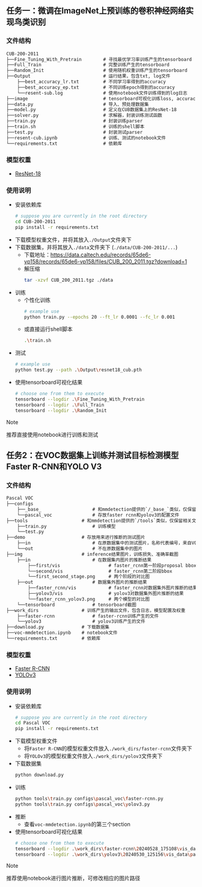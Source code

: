 ## 任务一：微调在ImageNet上预训练的卷积神经网络实现鸟类识别

### 文件结构

```txt
CUB-200-2011
├──Fine_Tuning_With_Pretrain        # 寻找最优学习率训练产生的tensorboard
├──Full_Train                       # 完整训练产生的tensorboard
├──Random_Init                      # 使用随机权重训练产生的tensorboard
├──Output                           # 运行结果，包含txt, log文件
    ├──best_accuracy_lr.txt         # 不同学习率得到的accuracy
    ├──best_accuracy_ep.txt         # 不同训练epoch得到的accuracy
    └──resent-sub.log               # 使用notebook文件训练得到的log日志
├──image                            # tensorboard可视化训练loss, accuracy的截图
├──data.py                          # 导入、预处理数据集
├──model.py                         # 定义在CUB数据集上的ResNet-18
├──solver.py                        # 求解器，封装训练测试函数
├──train.py                         # 封装训练parser                        
├──train.sh                         # 训练的shell脚本                        
├──test.py                          # 封装测试parser
├──resent-cub.ipynb                 # 训练、测试的notebook文件
└──requirements.txt                 # 依赖库                
```

### 模型权重

- [ResNet-18](https://drive.google.com/file/d/1fDSB7W71iAiA7-mWxaPpXXonUy0JKqrw/view?usp=sharing)

### 使用说明

- 安装依赖库
    ```bash
    # suppose you are currently in the root directory
    cd CUB-200-2011
    pip install -r requirements.txt 
    ```
- 下载模型权重文件，并将其放入`./Output`文件夹下
- 下载数据集，并将其放入`./data`文件夹下 (`./data/CUB-200-2011/...`)
  - 下载地址：https://data.caltech.edu/records/65de6-vp158/records/65de6-vp158/files/CUB_200_2011.tgz?download=1
  - 解压缩
    ```bash
    tar -xzvf CUB_200_2011.tgz ./data
    ```
- 训练
  - 个性化训练 
    ```bash
    # example use
    python train.py --epochs 20 --ft_lr 0.0001 --fc_lr 0.001
    ```
  - 或直接运行shell脚本
    ```bash
    .\train.sh
    ``` 
- 测试
    ```bash
    # example use
    python test.py --path .\Output\resnet18_cub.pth
    ```
- 使用tensorboard可视化结果
    ```bash
    # choose one from them to execute
    tensorboard --logdir .\Fine_Tuning_With_Pretrain
    tensorboard --logdir .\Full_Train
    tensorboard --logdir .\Random_Init
    ``` 

> [!NOTE]
> 推荐直接使用notebook进行训练和测试

## 任务2：在VOC数据集上训练并测试目标检测模型Faster R-CNN和YOLO V3

### 文件结构

```txt
Pascal VOC
├──configs
    ├──_base_                   # 和mmdetection提供的`/_base_`类似，仅保留相关文件
    └──pascal_voc               # 存放faster rcnn和yolov3的配置文件                
├──tools                    # 和mmdetection提供的`/tools`类似，仅保留相关文件
    ├──train.py                 # 训练模型
    └──test.py                                
├──demo                     # 存放用来进行推断的测试图片
    ├──in                       # 在原数据集中的测试图片，名称代表编号，来自VOC2007测试集
    └──out                      # 不在原数据集中的图片                     
├──img                      # inference结果图片，训练损失、准确率截图
    ├──in                       # 在数据集内图片的推断结果 
        ├──first/vis                  # faster_rcnn第一阶段proposal bbox
        └──second/vis                 # faster_rcnn第二阶段bbox
        └──first_second_stage.png     # 两个阶段的对比图
    ├──out                      # 数据集外图片的推断结果
        ├──faster_rcnn/vis            # faster_rcnn对数据集外图片推断的结果
        ├──yolov3/vis                 # yolov3对数据集外图片推断的结果
        └──faster_rcnn_yolov3.png     # 两个模型的对比图
    └──tensorboard              # tensorboard截图
├──work_dirs                # 训练产生的输出文件，包含日志，模型配置及权重
    ├──faster-rcnn              # faster-rcnn训练产生的文件
    └──yolov3                   # yolov3训练产生的文件
├──download.py              # 下载数据集                         
├──voc-mmdetection.ipynb    # notebook文件         
└──requirements.txt         # 依赖库      
```

### 模型权重
- [Faster R-CNN](https://drive.google.com/file/d/1ADEGGQ4bv6aeOwT7BD4aS3WpK6f5R-35/view?usp=drive_link)
- [YOLOv3](https://drive.google.com/file/d/1YM0HFjrWzOT8IiJHdItAy-PdtvYdk1as/view?usp=sharing)


### 使用说明

- 安装依赖库
    ```bash
    # suppose you are currently in the root directory
    cd Pascal VOC
    pip install -r requirements.txt 
    ```
- 下载模型权重文件
  - 将`Faster R-CNN`的模型权重文件放入`./work_dirs/faster-rcnn`文件夹下
  - 将`YOLOv3`的模型权重文件放入`./work_dirs/yolov3`文件夹下
- 下载数据集
  ```bash
  python download.py
  ``` 
- 训练
  ```bash
  python tools\train.py configs\pascal_voc\faster-rcnn.py      
  python tools\train.py configs\pascal_voc\yolov3.py        
  ```
- 推断
  - 查看`voc-mmdetection.ipynb`的第三个section
- 使用tensorboard可视化结果
    ```bash
    # choose one from them to execute
    tensorboard --logdir .\work_dirs\faster-rcnn\20240528_175108\vis_data\pascal_voc
    tensorboard --logdir .\work_dirs\yolov3\20240530_125156\vis_data\pascal_voc
    ```
> [!NOTE]
> 推荐使用notebook进行图片推断，可修改相应的图片路径